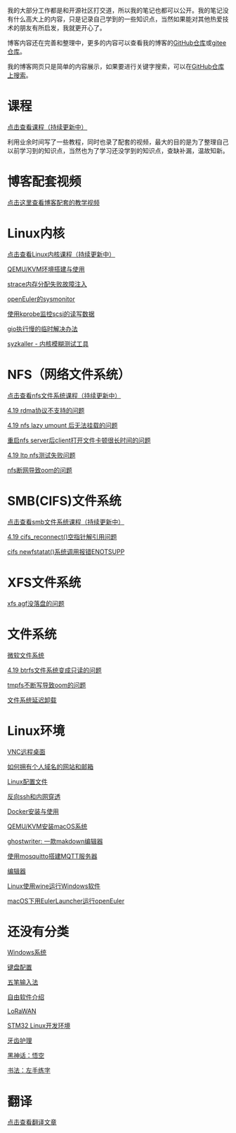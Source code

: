 我的大部分工作都是和开源社区打交道，所以我的笔记也都可以公开。我的笔记没有什么高大上的内容，只是记录自己学到的一些知识点，当然如果能对其他热爱技术的朋友有所启发，我就更开心了。

博客内容还在完善和整理中，更多的内容可以查看我的博客的[GitHub仓库](https://github.com/chenxiaosonggithub/blog)或[gitee仓库](https://gitee.com/chenxiaosonggitee/blog)。

我的博客网页只是简单的内容展示，如果要进行关键字搜索，可以在[GitHub仓库上搜索](https://github.com/search?q=repo%3Achenxiaosonggithub%2Fblog+&type=code)。

# 课程

[点击查看课程（持续更新中）](https://chenxiaosong.com/course.html)

利用业余时间写了一些教程，同时也录了配套的视频，最大的目的是为了整理自己以前学习到的知识点，当然也为了学习还没学到的知识点，查缺补漏，温故知新。

# 博客配套视频

[点击这里查看博客配套的教学视频](https://chenxiaosong.com/video.html)

# Linux内核

[点击查看Linux内核课程（持续更新中）](https://chenxiaosong.com/course/kernel/kernel.html)

[QEMU/KVM环境搭建与使用](https://chenxiaosong.com/src/kernel-environment/kernel-qemu-kvm.html)

[strace内存分配失败故障注入](https://chenxiaosong.com/src/strace-fault-inject/strace-fault-inject.html)

[openEuler的sysmonitor](https://chenxiaosong.com/src/kernel/openeuler-sysmonitor.html)

[使用kprobe监控scsi的读写数据](https://chenxiaosong.com/src/kernel/kprobe-scsi-data.html)

[gio执行慢的临时解决办法](https://chenxiaosong.com/src/kernel/gio-to-mount.html)

<!--
不能删除，以下视频里用到:
Linux内核加餐:
003-syzkaller
-->
[syzkaller - 内核模糊测试工具](https://chenxiaosong.com/course/kernel/test.html)

# NFS（网络文件系统）

[点击查看nfs文件系统课程（持续更新中）](https://chenxiaosong.com/course/nfs/nfs.html)

[4.19 rdma协议不支持的问题](https://chenxiaosong.com/src/nfs/4.19-rdma-not-supported.html)

[4.19 nfs lazy umount 后无法挂载的问题](https://chenxiaosong.com/src/nfs/4.19-nfs-mount-hung.html)

[重启nfs server后client打开文件卡顿很长时间的问题](https://chenxiaosong.com/src/nfs/unable-to-initialize-client-recovery-tracking.html)

[4.19 ltp nfs测试失败问题](https://chenxiaosong.com/src/nfs/4.19-ltp-nfs-fail.html)

[nfs断网导致oom的问题](https://chenxiaosong.com/src/nfs/nfs-no-net-oom.html)

# SMB(CIFS)文件系统

[点击查看smb文件系统课程（持续更新中）](https://chenxiaosong.com/course/smb/smb.html)

[4.19 cifs_reconnect()空指针解引用问题](https://chenxiaosong.com/course/smb/issue/4.19-null-ptr-deref-in-cifs_reconnect.html)

[cifs newfstatat()系统调用报错ENOTSUPP](https://chenxiaosong.com/course/smb/issue/cifs-newfstatat-ENOTSUPP.html)

# XFS文件系统

[xfs agf没落盘的问题](https://chenxiaosong.com/src/xfs/xfs-shutdown-fs.html)

<!--
# EXT文件系统
-->

# 文件系统

[微软文件系统](https://chenxiaosong.com/src/filesystem/microsoft-fs.html)

[4.19 btrfs文件系统变成只读的问题](https://chenxiaosong.com/src/btrfs/4.19-btrfs-forced-readonly.html)

[tmpfs不断写导致oom的问题](https://chenxiaosong.com/src/filesystem/tmpfs-oom.html)

[文件系统延迟卸载](https://chenxiaosong.com/src/filesystem/lazy-umount.html)

# Linux环境

<!--
不能删除，以下视频里用到:
006-vnc软件
007-qemu+vnc
-->
[VNC远程桌面](https://chenxiaosong.com/course/gnu-linux/install.html#vnc)

<!--
不能删除，以下视频里用到:
001-搭建个人主页-局域网
002-搭建个人主页-公网
015-搭建个人主页-github.io
003-个人域名后缀的邮箱
-->
[如何拥有个人域名的网站和邮箱](https://chenxiaosong.com/src/blog-web/blog-web.html)

[Linux配置文件](https://chenxiaosong.com/src/linux-config/linux-config.html)

<!--
不能删除，以下视频里用到:
009-反向ssh和内网穿透
-->
[反向ssh和内网穿透](https://chenxiaosong.com/src/ssh-reverse/ssh-reverse.html)

<!--
不能删除，以下视频里用到:
011-docker安装与使用（一）
012-docker安装与使用（二）
013-docker安装与使用（三）
014-docker安装与使用（四）
-->
[Docker安装与使用](https://chenxiaosong.com/src/docker/docker.html)

[QEMU/KVM安装macOS系统](https://chenxiaosong.com/src/macos/qemu-kvm-install-macos.html)

[ghostwriter: 一款makdown编辑器](https://chenxiaosong.com/src/userspace-environment/ghostwriter-makdown.html)

[使用mosquitto搭建MQTT服务器](https://chenxiaosong.com/src/userspace-environment/mosquitto-mqtt.html)

[编辑器](https://chenxiaosong.com/src/editor/editor.html)

<!--
不能删除，以下视频里用到:
005-arm64的Linux通过Wine运行exe
-->
[Linux使用wine运行Windows软件](https://chenxiaosong.com/src/windows/wine.html)

[macOS下用EulerLauncher运行openEuler](https://chenxiaosong.com/src/userspace-environment/eulerlauncher.html)

# 还没有分类

[Windows系统](https://chenxiaosong.com/src/windows/windows.html)

[键盘配置](https://chenxiaosong.com/src/keybord/keybord.html)

<!--
不能删除，以下视频里用到:
008-五笔输入法
-->
[五笔输入法](https://chenxiaosong.com/src/wubi/wubi.html)

[自由软件介绍](https://chenxiaosong.com/src/free-software/free-software.html)

[LoRaWAN](https://chenxiaosong.com/src/lorawan/lorawan.html)

[STM32 Linux开发环境](https://chenxiaosong.com/src/lorawan/stm32-linux.html)

[牙齿护理](https://chenxiaosong.com/src/health/tooth-clean.html)

[黑神话：悟空](https://chenxiaosong.com/src/game/black-myth-wukong.html)

[书法：左手练字](https://gitee.com/chenxiaosonggitee/blog/blob/master/src/gitee-md/书法.md)

# 翻译

[点击查看翻译文章](https://chenxiaosong.com/src/blog-web/translation.html)
